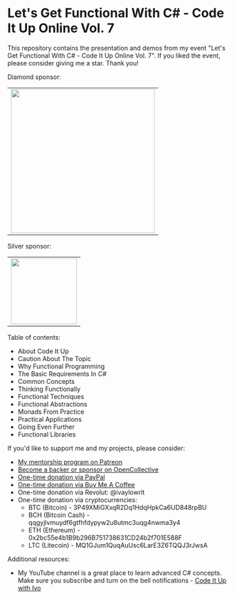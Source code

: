 # Let's Get Functional With C# - Code It Up Online Vol. 7

This repository contains the presentation and demos from my event "Let's Get Functional With C# - Code It Up Online Vol. 7". If you liked the event, please consider giving me a star. Thank you!

Diamond sponsor:

<table>
  <tbody>
    <tr>
	    <td align="center" valign="middle">
        <a href="http://bit.ly/indeavr" target="_blank">
          <img width="323px" src="https://user-images.githubusercontent.com/3391906/77094176-c9750100-6a14-11ea-9c8f-7207353b181b.png">
        </a>
      </td>
    </tr>
  </tbody>
</table>

Silver sponsor:

<table>
  <tbody>
    <tr>
      <td align="center" valign="middle">
          <a href="https://utm.guru/udcEp" target="_blank">
          <img width="148px" src="https://user-images.githubusercontent.com/3391906/115152399-8fdc5280-a079-11eb-953c-9a52a4acff58.png">
        </a>
      </td>
    </tr>
  </tbody>
</table>

Table of contents:

- About Code It Up
- Caution About The Topic
- Why Functional Programming
- The Basic Requirements In C#
- Common Concepts
- Thinking Functionally
- Functional Techniques
- Functional Abstractions
- Monads From Practice
- Practical Applications
- Going Even Further
- Functional Libraries

If you'd like to support me and my projects, please consider:

- [My mentorship program on Patreon](https://www.patreon.com/ivaylokenov)
- [Become a backer or sponsor on OpenCollective](https://opencollective.com/mytestedaspnet)
- [One-time donation via PayPal](http://paypal.me/ivaylokenov)
- [One-time donation via Buy Me A Coffee](http://buymeacoff.ee/ivaylokenov)
- One-time donation via Revolut: @ivaylowrlt
- One-time donation via cryptocurrencies:
  - BTC (Bitcoin) - 3P49XMiGXxqR2Dq1HdqHpkCa6UD848rpBU 
  - BCH (Bitcoin Cash) - qqgyjlvmuydf6gtfhfdypyw2u8utmc3uqg4nwma3y4
  - ETH (Ethereum) - 0x2bc55e4b1B9b296B751738631CD24b2f701E588F
  - LTC (Litecoin) - MQ1GJum1QuqAuUsc6LarE3Z6TQQJ3rJwsA

Additional resources:

- My YouTube channel is a great place to learn advanced C# concepts. Make sure you subscribe and turn on the bell notifications - [Code It Up with Ivo](https://www.youtube.com/channel/UCP5Ons7fK3yKhX6lhc9XcfQ)
